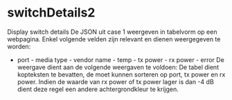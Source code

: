 # switchDetails2
Display switch details
De JSON uit case 1 weergeven in tabelvorm op een webpagina. Enkel volgende velden zijn relevant en dienen weergegeven te worden:
- port - media type - vendor name - temp - tx power - rx power - error 
De weergave dient aan de volgende weergaven te voldoen: 
De tabel dient kopteksten te bevatten, de moet kunnen sorteren op port, tx power en rx power. Indien de waarde van rx power of tx power lager is dan -4 dB dient deze regel een andere achtergrondkleur te krijgen.
